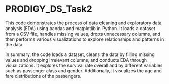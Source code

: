 # PRODIGY_DS_Task2
This code demonstrates the process of data cleaning and exploratory data analysis (EDA) using pandas and matplotlib in Python. It loads a dataset from a CSV file, handles missing values, drops unnecessary columns, and then performs various visualizations to explore relationships and patterns in the data.

In summary, the code loads a dataset, cleans the data by filling missing values and dropping irrelevant columns, and conducts EDA through visualizations. It explores the survival rate overall and by different variables such as passenger class and gender. Additionally, it visualizes the age and fare distributions of the passengers.
